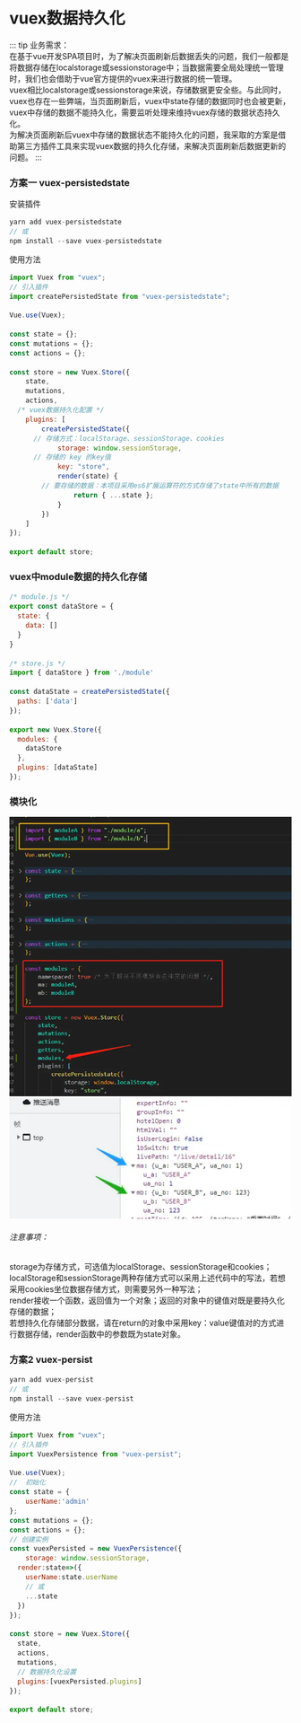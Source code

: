 # vuex数据持久化
::: tip
业务需求：<br/>
在基于vue开发SPA项目时，为了解决页面刷新后数据丢失的问题，我们一般都是将数据存储在localstorage或sessionstorage中；当数据需要全局处理统一管理时，我们也会借助于vue官方提供的vuex来进行数据的统一管理。<br/>vuex相比localstorage或sessionstorage来说，存储数据更安全些。与此同时，vuex也存在一些弊端，当页面刷新后，vuex中state存储的数据同时也会被更新，vuex中存储的数据不能持久化，需要监听处理来维持vuex存储的数据状态持久化。<br/>
为解决页面刷新后vuex中存储的数据状态不能持久化的问题，我采取的方案是借助第三方插件工具来实现vuex数据的持久化存储，来解决页面刷新后数据更新的问题。
:::

### 方案一 vuex-persistedstate
安装插件
```js
yarn add vuex-persistedstate
// 或
npm install --save vuex-persistedstate
```
使用方法
```js
import Vuex from "vuex";
// 引入插件
import createPersistedState from "vuex-persistedstate";

Vue.use(Vuex);

const state = {};
const mutations = {};
const actions = {};

const store = new Vuex.Store({
	state,
	mutations,
	actions,
  /* vuex数据持久化配置 */
	plugins: [
		createPersistedState({
      // 存储方式：localStorage、sessionStorage、cookies
			storage: window.sessionStorage,
      // 存储的 key 的key值
			key: "store",
			render(state) {
        // 要存储的数据：本项目采用es6扩展运算符的方式存储了state中所有的数据
				return { ...state };
			}
		})
	]
});

export default store;
```

### vuex中module数据的持久化存储
```js
/* module.js */
export const dataStore = {
  state: {
    data: []
  }
}
 
/* store.js */
import { dataStore } from './module'
 
const dataState = createPersistedState({
  paths: ['data']
});
 
export new Vuex.Store({
  modules: {
    dataStore
  },
  plugins: [dataState]
});
```
### 模块化
![alt redux01](../../../../docs/.vuepress/public/images/vuex_01.webp)
![alt redux01](../../../../docs/.vuepress/public/images/vuex_02.webp)
###### 注意事项：

storage为存储方式，可选值为localStorage、sessionStorage和cookies；<br/>
localStorage和sessionStorage两种存储方式可以采用上述代码中的写法，若想采用cookies坐位数据存储方式，则需要另外一种写法；<br/>
render接收一个函数，返回值为一个对象；返回的对象中的键值对既是要持久化存储的数据；<br/>
若想持久化存储部分数据，请在return的对象中采用key：value键值对的方式进行数据存储，render函数中的参数既为state对象。<br/>

### 方案2 vuex-persist
```js
yarn add vuex-persist
// 或
npm install --save vuex-persist
```

使用方法
```js
import Vuex from "vuex";
// 引入插件
import VuexPersistence from "vuex-persist";

Vue.use(Vuex);
//  初始化
const state = {
	userName:'admin'
};
const mutations = {};
const actions = {};
// 创建实例
const vuexPersisted = new VuexPersistence({
	storage: window.sessionStorage,
  render:state=>({
  	userName:state.userName
    // 或
    ...state
  })
});

const store = new Vuex.Store({
  state,
  actions,
  mutations,
  // 数据持久化设置
  plugins:[vuexPersisted.plugins]
});

export default store;

```